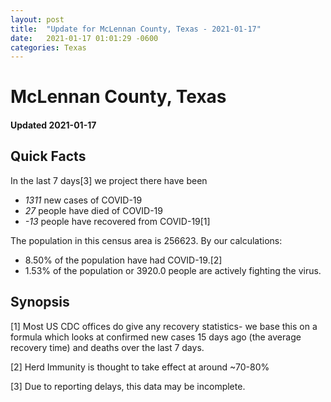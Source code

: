 ```yaml
---
layout: post
title:  "Update for McLennan County, Texas - 2021-01-17"
date:   2021-01-17 01:01:29 -0600
categories: Texas
---
```


# McLennan County, Texas
#### Updated 2021-01-17

## Quick Facts

In the last 7 days[3] we project there have been
- *1311* new cases of COVID-19
- *27* people have died of COVID-19
- *-13* people have recovered from COVID-19[1]

The population in this census area is 256623. By our calculations:
- 8.50% of the population have had COVID-19.[2]
- 1.53% of the population or 3920.0 people are actively fighting the virus.

## Synopsis




[1] Most US CDC offices do give any recovery statistics- we base this on a formula which looks at confirmed new cases
15 days ago (the average recovery time) and deaths over the last 7 days.

[2] Herd Immunity is thought to take effect at around ~70-80%

[3] Due to reporting delays, this data may be incomplete.
 
    